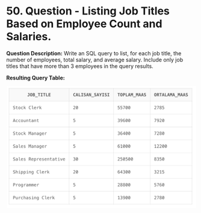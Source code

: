 # 50. Question - Listing Job Titles Based on Employee Count and Salaries.

**Question Description:**
Write an SQL query to list, for each job title, the number of employees, total salary, and average salary. Include only job titles that have more than 3 employees in the query results.

**Resulting Query Table:**

![alt text](/Sql-ScreenShots/ScreenShot_50.png)
